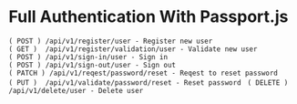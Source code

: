 # Full Authentication With Passport.js
 
`( POST ) /api/v1/register/user - Register new user `\
`( GET )  /api/v1/register/validation/user - Validate new user `\
`( POST ) /api/v1/sign-in/user - Sign in `\
`( POST ) /api/v1/sign-out/user - Sign out `\
`( PATCH ) /api/v1/reqest/password/reset - Reqest to reset password `\
`( PUT )  /api/v1/validate/password/reset - Reset password `
`( DELETE )  /api/v1/delete/user - Delete user `
